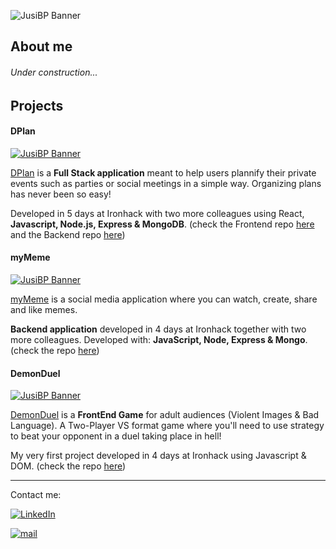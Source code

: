 ![JusiBP Banner](../main/JB_BANNER.png)


## About me
###### Under construction...

## Projects
#### DPlan
[![JusiBP Banner](../main/DPlan.png)](https://famous-brioche-240d75.netlify.app/login)

[DPlan](https://famous-brioche-240d75.netlify.app/login) is a **Full Stack application** meant to help users plannify their private events such as parties or social meetings in a simple way. Organizing plans has never been so easy!

Developed in 5 days at Ironhack with two more colleagues using React, **Javascript, Node.js, Express & MongoDB**. (check the Frontend repo [here](https://github.com/PmplCode/DPlan-front) and the Backend repo [here](https://github.com/PmplCode/DPlan-back))


#### myMeme
[![JusiBP Banner](../main/myMeme.png)](https://mymemevintage.herokuapp.com/)

[myMeme](https://mymemevintage.herokuapp.com/) is a social media application where you can watch, create, share and like memes.

**Backend application** developed in 4 days at Ironhack together with two more colleagues.
Developed with: **JavaScript, Node, Express & Mongo**. (check the repo [here](https://github.com/JusiBP/myMeme))

#### DemonDuel
[![JusiBP Banner](../main/DDuel.png)](https://jusibp.github.io/DemonDuel_Game/)

[DemonDuel](https://jusibp.github.io/DemonDuel_Game/) is a **FrontEnd Game** for adult audiences (Violent Images & Bad Language). A Two-Player VS format game where you'll need to use strategy to beat your opponent in a duel taking place in hell!

My very first project developed in 4 days at Ironhack using Javascript & DOM. (check the repo [here](https://github.com/JusiBP/DemonDuel_Game))

---

Contact me:

[![LinkedIn](https://img.shields.io/badge/LinkedIn-0077B5?style=for-the-badge&logo=linkedin&logoColor=white)](https://linkedin.com/in/josepbp)

[![mail](https://img.shields.io/badge/Gmail-D14836?style=for-the-badge&logo=gmail&logoColor=white)](mailto:josepbardesp@gmail.com)
